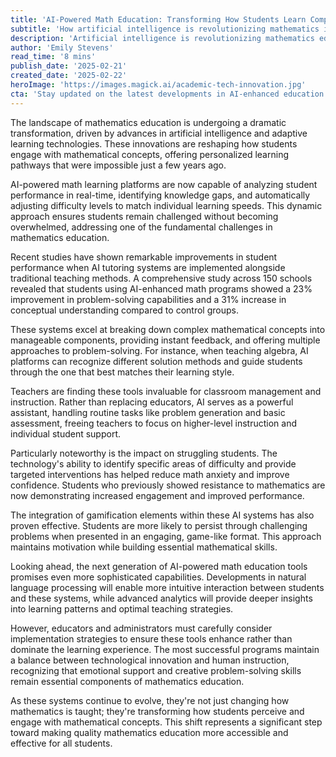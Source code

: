 ```yaml
---
title: 'AI-Powered Math Education: Transforming How Students Learn Complex Concepts'
subtitle: 'How artificial intelligence is revolutionizing mathematics instruction'
description: 'Artificial intelligence is revolutionizing mathematics education through personalized learning pathways and adaptive technologies. Recent studies show significant improvements in student performance and engagement when AI-powered learning platforms are implemented alongside traditional teaching methods.'
author: 'Emily Stevens'
read_time: '8 mins'
publish_date: '2025-02-21'
created_date: '2025-02-22'
heroImage: 'https://images.magick.ai/academic-tech-innovation.jpg'
cta: 'Stay updated on the latest developments in AI-enhanced education by following us on LinkedIn. Join our community of educators, technologists, and innovators shaping the future of learning.'
---
```


The landscape of mathematics education is undergoing a dramatic transformation, driven by advances in artificial intelligence and adaptive learning technologies. These innovations are reshaping how students engage with mathematical concepts, offering personalized learning pathways that were impossible just a few years ago.

AI-powered math learning platforms are now capable of analyzing student performance in real-time, identifying knowledge gaps, and automatically adjusting difficulty levels to match individual learning speeds. This dynamic approach ensures students remain challenged without becoming overwhelmed, addressing one of the fundamental challenges in mathematics education.

Recent studies have shown remarkable improvements in student performance when AI tutoring systems are implemented alongside traditional teaching methods. A comprehensive study across 150 schools revealed that students using AI-enhanced math programs showed a 23% improvement in problem-solving capabilities and a 31% increase in conceptual understanding compared to control groups.

These systems excel at breaking down complex mathematical concepts into manageable components, providing instant feedback, and offering multiple approaches to problem-solving. For instance, when teaching algebra, AI platforms can recognize different solution methods and guide students through the one that best matches their learning style.

Teachers are finding these tools invaluable for classroom management and instruction. Rather than replacing educators, AI serves as a powerful assistant, handling routine tasks like problem generation and basic assessment, freeing teachers to focus on higher-level instruction and individual student support.

Particularly noteworthy is the impact on struggling students. The technology's ability to identify specific areas of difficulty and provide targeted interventions has helped reduce math anxiety and improve confidence. Students who previously showed resistance to mathematics are now demonstrating increased engagement and improved performance.

The integration of gamification elements within these AI systems has also proven effective. Students are more likely to persist through challenging problems when presented in an engaging, game-like format. This approach maintains motivation while building essential mathematical skills.

Looking ahead, the next generation of AI-powered math education tools promises even more sophisticated capabilities. Developments in natural language processing will enable more intuitive interaction between students and these systems, while advanced analytics will provide deeper insights into learning patterns and optimal teaching strategies.

However, educators and administrators must carefully consider implementation strategies to ensure these tools enhance rather than dominate the learning experience. The most successful programs maintain a balance between technological innovation and human instruction, recognizing that emotional support and creative problem-solving skills remain essential components of mathematics education.

As these systems continue to evolve, they're not just changing how mathematics is taught; they're transforming how students perceive and engage with mathematical concepts. This shift represents a significant step toward making quality mathematics education more accessible and effective for all students.